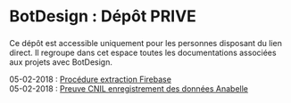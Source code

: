 # BotDesign : Dépôt PRIVE

###

Ce dépôt est accessible uniquement pour les personnes disposant du lien direct. Il regroupe dans cet espace toutes les documentations associées aux projets avec BotDesign.

05-02-2018 : [Procédure extraction Firebase](https://github.com/MathieuDuboy/BotDesign/blob/master/Procedure_export_data_Firebase.md)<br />
05-02-2018 : [Preuve CNIL enregistrement des données Anabelle](https://github.com/MathieuDuboy/BotDesign/blob/master/Preuve%20CNIL%20enregistrement%20des%20donn%C3%A9es%20Anabelle.md)
